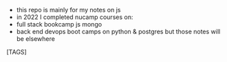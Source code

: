 
- this repo is mainly for my notes on js
- in 2022 I completed nucamp courses on:
- full stack bookcamp js mongo
- back end devops boot camps on python & postgres but those notes will be elsewhere

[TAGS]

